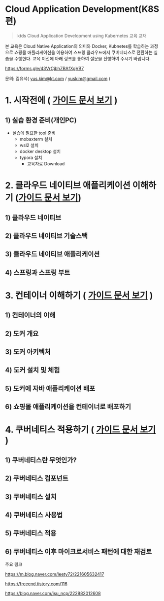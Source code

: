 

# Cloud Application Development(K8S편)

> ktds Cloud Application Development using Kubernetes 교육 교재

본 교육은 Cloud Native Application의 의미와 Docker, Kubnetes를 학습하는 과정으로 쇼핑몰 애플리케이션을 이용하여 스프링 클라우드에서 쿠버네티스로 전환하는 실습을 수행한다.
교육 이전에 아래 링크를 통하여 설문을 진행하여 주시기 바랍니다.

https://forms.gle/43VrCjbhZBAfXgVB7


문의: 김유석( yus.kim@kt.com / yuskim@gmail.com )






# 1. 시작전에 ( [가이드 문서 보기](./preparation/preparation.md) )  



## 1) 실습 환경 준비(개인PC)

- 실습에 필요한 tool 준비
  - mobaxterm 설치
  - wsl2 설치
  - docker desktop 설치
  - typora 설치
    - 교육자료  Download



# 2. 클라우드 네이티브 애플리케이션 이해하기 ([가이드 문서 보기](./cloud-native/CloudNativeApp.md))



## 1) 클라우드 네이티브

## 2) 클라우드 네이티브 기술스택

## 3) 클라우드 네이티브 애플리케이션

## 4) 스프링과 스프링 부트




# 3. 컨테이너 이해하기 ( [가이드 문서 보기](./docker/docker.md) )  



## 1) 컨테이너의 이해

## 2) 도커 개요

## 3) 도커 아키텍처

## 4) 도커 설치 및 체험

## 5) 도커에 자바 애플리케이션 배포

## 6) 쇼핑몰 애플리케이션을 컨테이너로 배포하기



# 4. 쿠버네티스 적용하기 ( [가이드 문서 보기](./kubernetes/kubernetes.md) )  



## 1) 쿠버네티스란 무엇인가?

## 2) 쿠버네티스 컴포넌트

## 3) 쿠버네티스 설치

## 4) 쿠버네티스 사용법

## 5) 쿠버네티스 적용

## 6) 쿠버네티스 이후 마이크로서비스 패턴에 대한 재검토



주요 링크 

https://m.blog.naver.com/leety72/221605632417

https://freeend.tistory.com/116

https://blog.naver.com/isu_ncp/222882012608






